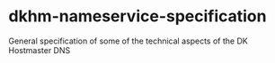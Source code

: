 # dkhm-nameservice-specification
General specification of some of the technical aspects of the DK Hostmaster DNS
